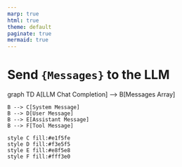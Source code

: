 ```yaml
---
marp: true
html: true
theme: default
paginate: true
mermaid: true
---
```

<style>
.dodgerblue {
  color: dodgerblue;
}
</style>
# Send `{Messages}` to the LLM

<div class="mermaid">
graph TD
    A[LLM Chat Completion] --> B[Messages Array]

    B --> C[System Message]
    B --> D[User Message]
    B --> E[Assistant Message]
    B --> F[Tool Message]

    style C fill:#e1f5fe
    style D fill:#f3e5f5
    style E fill:#e8f5e8
    style F fill:#fff3e0
</div>
